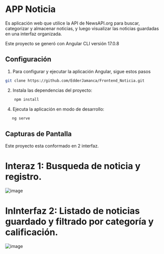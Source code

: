 
# APP Noticia

Es aplicación web que utilice la API de NewsAPI.org para buscar, categorizar y
almacenar noticias, y luego visualizar las noticias guardadas en una interfaz organizada.

Este proyecto se generó con Angular CLI versión 17.0.8

## Configuración

1. Para configurar y ejecutar la aplicación Angular, sigue estos pasos
```bash
git clone https://github.com/EdderJamanca/Frontend_Noticia.git
````
2. Instala las dependencias del proyecto:
```bash
    npm install
````
4. Ejecuta la aplicación en modo de desarrollo:
```bash
   ng serve
````
## Capturas de Pantalla
Este proyecto esta conformado en 2 interfaz.

# Interaz 1: Busqueda de noticia y registro.
![image](https://github.com/EdderJamanca/Frontend_Noticia/assets/69713516/429f0ac2-c278-4d13-9afb-0c94a2f7c39f)
# InInterfaz 2: Listado de noticias guardado y filtrado por categoría y calificación.
![image](https://github.com/EdderJamanca/Frontend_Noticia/assets/69713516/b122850e-2320-408f-9e92-36b40f891720)
